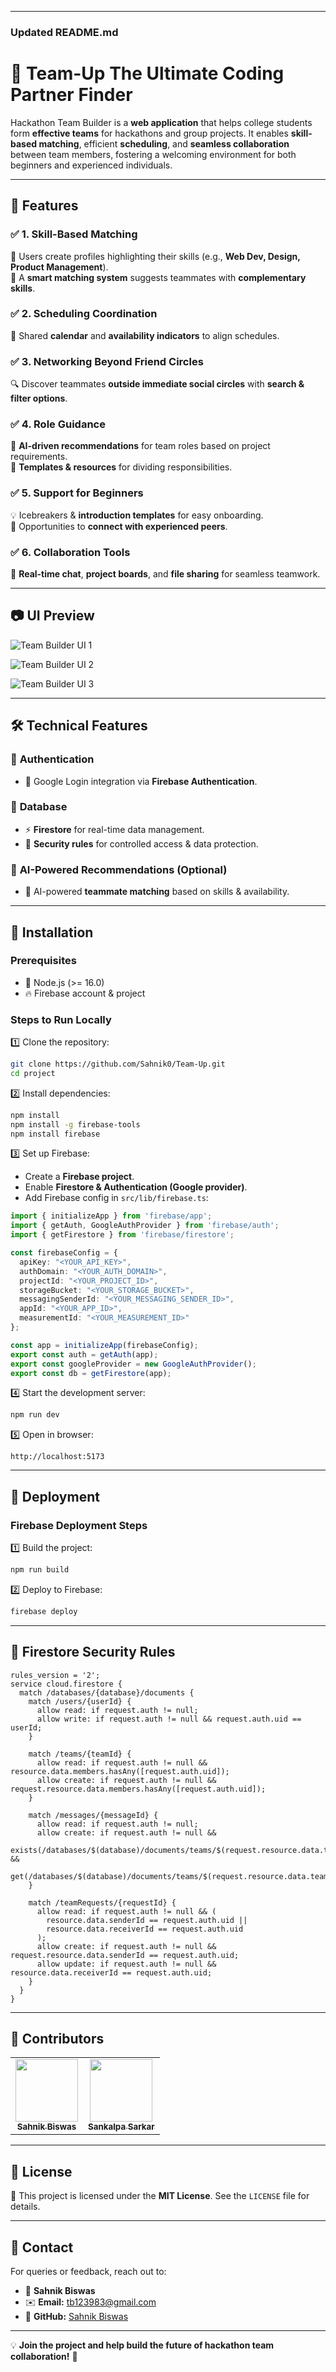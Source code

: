 
---

### **Updated README.md**  


# 🚀 Team-Up The Ultimate Coding Partner Finder

Hackathon Team Builder is a **web application** that helps college students form **effective teams** for hackathons and group projects. It enables **skill-based matching**, efficient **scheduling**, and **seamless collaboration** between team members, fostering a welcoming environment for both beginners and experienced individuals.  

---

## 🎯 Features  

### ✅ **1. Skill-Based Matching**  
🔹 Users create profiles highlighting their skills (e.g., **Web Dev, Design, Product Management**).  
🔹 A **smart matching system** suggests teammates with **complementary skills**.  

### ✅ **2. Scheduling Coordination**  
📅 Shared **calendar** and **availability indicators** to align schedules.  

### ✅ **3. Networking Beyond Friend Circles**  
🔍 Discover teammates **outside immediate social circles** with **search & filter options**.  

### ✅ **4. Role Guidance**  
🔸 **AI-driven recommendations** for team roles based on project requirements.  
🔸 **Templates & resources** for dividing responsibilities.  

### ✅ **5. Support for Beginners**  
💡 Icebreakers & **introduction templates** for easy onboarding.  
🔗 Opportunities to **connect with experienced peers**.  

### ✅ **6. Collaboration Tools**  
💬 **Real-time chat**, **project boards**, and **file sharing** for seamless teamwork.  

---

## 📷 UI Preview  

![Team Builder UI 1](https://github.com/Sahnik0/Team-Up/blob/5ee2ff82681fb08723e175db6fd3783b9a12b6c2/WhatsApp%20Image%202025-01-26%20at%2021.21.49_0095e22f.jpg)  


![Team Builder UI 2](https://github.com/Sahnik0/Team-Up/blob/d3a5af315e6510d96187a6452d18adaea59a6e9a/WhatsApp%20Image%202025-01-26%20at%2021.22.27_9a591684.jpg)  


![Team Builder UI 3](https://github.com/Sahnik0/Team-Up/blob/493fa5e6d0aa5b7bf732860e3954901545e65f08/WhatsApp%20Image%202025-01-26%20at%2021.22.54_fae6dd5a.jpg)  


---

## 🛠️ Technical Features  

### 🔹 **Authentication**  
- 🔑 Google Login integration via **Firebase Authentication**.  

### 🔹 **Database**  
- ⚡ **Firestore** for real-time data management.  
- 🔐 **Security rules** for controlled access & data protection.  

### 🔹 **AI-Powered Recommendations (Optional)**  
- 🤖 AI-powered **teammate matching** based on skills & availability.  

---

## 🚀 Installation  

### **Prerequisites**  
- 📌 Node.js (>= 16.0)  
- 🔥 Firebase account & project  

### **Steps to Run Locally**  
1️⃣ Clone the repository:  
   ```bash
   git clone https://github.com/Sahnik0/Team-Up.git
   cd project
   ```  
2️⃣ Install dependencies:  
   ```bash
   npm install
   npm install -g firebase-tools
   npm install firebase
   ```  
3️⃣ Set up Firebase:  
   - Create a **Firebase project**.  
   - Enable **Firestore & Authentication (Google provider)**.  
   - Add Firebase config in `src/lib/firebase.ts`:  

   ```typescript
   import { initializeApp } from 'firebase/app';
   import { getAuth, GoogleAuthProvider } from 'firebase/auth';
   import { getFirestore } from 'firebase/firestore';

   const firebaseConfig = {
     apiKey: "<YOUR_API_KEY>",
     authDomain: "<YOUR_AUTH_DOMAIN>",
     projectId: "<YOUR_PROJECT_ID>",
     storageBucket: "<YOUR_STORAGE_BUCKET>",
     messagingSenderId: "<YOUR_MESSAGING_SENDER_ID>",
     appId: "<YOUR_APP_ID>",
     measurementId: "<YOUR_MEASUREMENT_ID>"
   };

   const app = initializeApp(firebaseConfig);
   export const auth = getAuth(app);
   export const googleProvider = new GoogleAuthProvider();
   export const db = getFirestore(app);
   ```

4️⃣ Start the development server:  
   ```bash
   npm run dev
   ```  
5️⃣ Open in browser:  
   ```plaintext
   http://localhost:5173
   ```

---

## 🚀 Deployment  

### **Firebase Deployment Steps**  
1️⃣ Build the project:  
   ```bash
   npm run build
   ```  
2️⃣ Deploy to Firebase:  
   ```bash
   firebase deploy
   ```  

---

## 🔐 Firestore Security Rules  

```firestore
rules_version = '2';
service cloud.firestore {
  match /databases/{database}/documents {
    match /users/{userId} {
      allow read: if request.auth != null;
      allow write: if request.auth != null && request.auth.uid == userId;
    }

    match /teams/{teamId} {
      allow read: if request.auth != null && resource.data.members.hasAny([request.auth.uid]);
      allow create: if request.auth != null && request.resource.data.members.hasAny([request.auth.uid]);
    }

    match /messages/{messageId} {
      allow read: if request.auth != null;
      allow create: if request.auth != null &&
        exists(/databases/$(database)/documents/teams/$(request.resource.data.teamId)) &&
        get(/databases/$(database)/documents/teams/$(request.resource.data.teamId)).data.members.hasAny([request.auth.uid]);
    }

    match /teamRequests/{requestId} {
      allow read: if request.auth != null && (
        resource.data.senderId == request.auth.uid ||
        resource.data.receiverId == request.auth.uid
      );
      allow create: if request.auth != null && request.resource.data.senderId == request.auth.uid;
      allow update: if request.auth != null && resource.data.receiverId == request.auth.uid;
    }
  }
}
```

---

## 👥 Contributors  

 

<table>
  <tr>
    <td align="center"><a href="https://github.com/Sahnik0"><img src="https://github.com/Sahnik0.png" width="100px;" alt=""/><br /><sub><b>Sahnik Biswas</b></sub></a></td>
    <td align="center"><a href="https://github.com/sanks011"><img src="https://github.com/sanks011.png" width="100px;" alt=""/><br /><sub><b>Sankalpa Sarkar</b></sub></a></td>
  </tr>
</table>  

---

## 📜 License  

📄 This project is licensed under the **MIT License**. See the `LICENSE` file for details.  

---

## 📩 Contact  

For queries or feedback, reach out to:  
- 📛 **Sahnik Biswas**  
- ✉️ **Email:** [tb123983@gmail.com](tb123983@gmail.com)  
- 🔗 **GitHub:** [Sahnik Biswas](https://github.com/Sahnik0)  

---

💡 **Join the project and help build the future of hackathon team collaboration!** 🚀  
